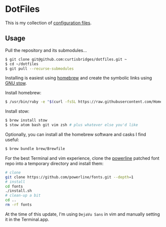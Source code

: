 # DotFiles

This is my collection of [configuration files](http://dotfiles.github.io/).

## Usage

Pull the repository and its submodules...
```bash
$ git clone git@github.com:curtisbridges/dotfiles.git ~
$ cd ~/dotfiles
$ git pull --recurse-submodules
```

Installing is easiest using [homebrew](https://brew.sh) and create the symbolic links using [GNU
stow](https://www.gnu.org/software/stow/).

Install homebrew:
```bash
$ /usr/bin/ruby -e "$(curl -fsSL https://raw.githubusercontent.com/Homebrew/install/master/install)"
```
Install stow:
```bash
$ brew install stow
$ stow atom bash git vim zsh # plus whatever else you'd like
```
Optionally, you can install all the homebrew software and casks I find useful:
```bash
$ brew bundle brew/Brewfile
```
For the best Terminal and vim experience, clone the [powerline](https://github.com/powerline/fonts) patched font repo into a temporary directory and install them:
```bash
# clone
git clone https://github.com/powerline/fonts.git --depth=1
# install
cd fonts
./install.sh
# clean-up a bit
cd ..
rm -rf fonts
```
At the time of this update, I'm using `DejaVu Sans` in vim and manually setting it in the Terminal.app.
